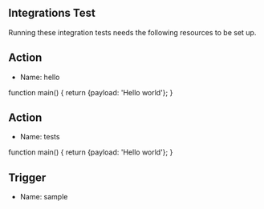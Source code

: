 Integrations Test
--

Running these integration tests needs the following resources to be set up.

Action
---
* Name: hello 

function main() {
   return {payload: 'Hello world'};
}

Action
---
* Name: tests 

function main() {
   return {payload: 'Hello world'};
}

Trigger
---
* Name: sample
